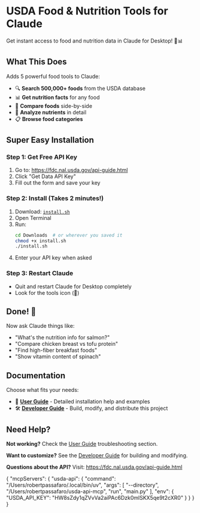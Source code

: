 # USDA Food & Nutrition Tools for Claude

Get instant access to food and nutrition data in Claude for Desktop! 🍎📊

## What This Does

Adds 5 powerful food tools to Claude:
- 🔍 **Search 500,000+ foods** from the USDA database
- 📊 **Get nutrition facts** for any food
- 🍎 **Compare foods** side-by-side
- 🧪 **Analyze nutrients** in detail  
- 📋 **Browse food categories**

## Super Easy Installation

### Step 1: Get Free API Key
1. Go to: https://fdc.nal.usda.gov/api-guide.html
2. Click "Get Data API Key"
3. Fill out the form and save your key

### Step 2: Install (Takes 2 minutes!)
1. Download: [`install.sh`](./install.sh)
2. Open Terminal
3. Run:
   ```bash
   cd Downloads  # or wherever you saved it
   chmod +x install.sh
   ./install.sh
   ```
4. Enter your API key when asked

### Step 3: Restart Claude
- Quit and restart Claude for Desktop completely
- Look for the tools icon (🔧)

## Done! 🎉

Now ask Claude things like:
- "What's the nutrition info for salmon?"
- "Compare chicken breast vs tofu protein"
- "Find high-fiber breakfast foods"
- "Show vitamin content of spinach"

## Documentation

Choose what fits your needs:

- 📖 **[User Guide](USER_GUIDE.md)** - Detailed installation help and examples
- 🛠️ **[Developer Guide](DEVELOPER.md)** - Build, modify, and distribute this project

## Need Help?

**Not working?** Check the [User Guide](USER_GUIDE.md) troubleshooting section.

**Want to customize?** See the [Developer Guide](DEVELOPER.md) for building and modifying.

**Questions about the API?** Visit: https://fdc.nal.usda.gov/api-guide.html





{
  "mcpServers": {
      "usda-api": {
        "command": "/Users/robertpassafaro/.local/bin/uv",
        "args": [
          "--directory",
          "/Users/robertpassafaro/usda-api-mcp",
          "run",
          "main.py"
        ],
        "env": {
          "USDA_API_KEY": "HW8sZdy1qZVvVa2aiPAc6Dzk0mlSKX5qe9t2cXR0"
        }
      }
  }
}